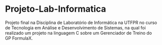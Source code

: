 # Projeto-Lab-Informatica
Projeto final na Disciplina de Laboratório de Informática na UTFPR no curso de Tecnologia em Análise e Desenvolvimento de Sistemas, na qual foi realizado um projeto na linguagem C sobre um Gerenciador de Treino do GP FormulaX.
